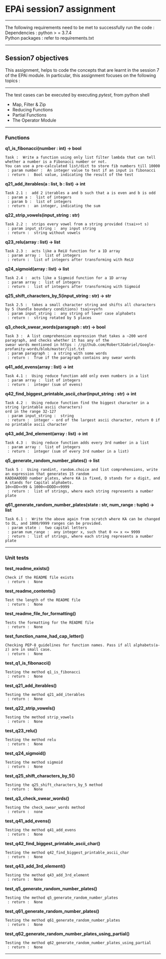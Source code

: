 # EPAi session7 assignment
---

The following requirements need to be met to successfully run the code : 
Dependencies  :   python > = 3.7.4 \
Python packages  :   refer to requirements.txt

---
## Session7 objectives
This assignment, helps to code the concepts that are learnt in the session 7 of the EPAi module. 
In particular, this assignment focuses on the following topics  : 

---

The test cases can be executed by executing _pytest_, from python shell
 - Map, Filter & Zip
 - Reducing Functions
 - Partial Functions
 - The Operator Module
 
---

### Functions



**q1_is_fibonacci(number :  int) -> bool**

    Task :  Write a function using only list filter lambda that can tell whether a number is a Fibonacci number or not.
    You can use a pre-calculated list/dict to store fib numbers till 10000
     : param number :  An integer value to test if an input is fibonacci
     : return :  Bool value, indicating the result of the test

**q21_add_iterables(a :  list, b :  list) -> int**

    Task 2.1 :  add 2 iterables a and b such that a is even and b is odd
     : param a :  list of integers
     : param b :  list of integers
     : return :  an integer, indicating the sum

**q22_strip_vowels(input_string :  str)**

    Task 2.2 :  strips every vowel from a string provided (tsai>>t s)
     : param input_string :  any input string
     : return :  string without vowels

**q23_relu(array :  list) -> list**

    Task 2.3 :  acts like a ReLU function for a 1D array
     : param array :  list of integers
     : return :  list of integers after transforming with ReLU

**q24_sigmoid(array :  list) -> list**

    Task 2.4 :  acts like a Sigmoid function for a 1D array
     : param array :  list of integers
     : return :  list of integers after transforming with Sigmoid

**q25_shift_characters_by_5(input_string :  str) -> str**

    Task 2.5 :  takes a small character string and shifts all characters by 5 (handle boundary conditions) tsai>>yxfn
     : param input_string :  any string of lower case alphabets
     : return :  string rotated by 5 places

**q3_check_swear_words(paragraph :  str) -> bool**

    Task 3 :  A list comprehension expression that takes a ~200 word paragraph, and checks whether it has any of the
    swear words mentioned in https : //github.com/RobertJGabriel/Google-profanity-words/blob/master/list.txt
     : param paragraph :  a string with some words
     : return :  True if the paragraph contains any swear words

**q41_add_evens(array :  list) -> int**

    Task 4.1 :  Using reduce function add only even numbers in a list
     : param array :  list of integers
     : return :  integer (sum of evens)

**q42_find_biggest_printable_ascii_char(input_string :  str) -> int**

    Task 4.2 :  Using reduce function find the biggest character in a string (printable ascii characters)
    ord in the range 32-127
     : param input_string :  string
     : return :  integer - ord of the largest ascii character, return 0 if no printable ascii character

**q43_add_3rd_element(array :  list) -> int**

    Task 4.3 :  Using reduce function adds every 3rd number in a list
     : param array :  list of integers
     : return :  integer (sum of every 3rd number in a list)

**q5_generate_random_number_plates() -> list**

    Task 5 :  Using randint, random.choice and list comprehensions, write an expression that generates 15 random
    KADDAADDDD number plates, where KA is fixed, D stands for a digit, and A stands for Capital alphabets.
    10<<DD<<99 & 1000<<DDDD<<9999
     : return :  list of strings, where each string represents a number plate

**q61_generate_random_number_plates(state :  str, num_range :  tuple) -> list**

    Task 6.1 :  Write the above again from scratch where KA can be changed to DL, and 1000/9999 ranges can be provided.
     : param state :  two capital letters
     : param num_range :  any integer x, such that 0 <= x <= 9999
     : return :  list of strings, where each string represents a number plate


---

### Unit tests

**test_readme_exists()**

    Check if the README file exists
     : return :  None

**test_readme_contents()**

    Test the length of the README file
     : return :  None

**test_readme_file_for_formatting()**

    Tests the formatting for the README file
     : return :  None

**test_function_name_had_cap_letter()**

    Checking PEP-8 guidelines for function names. Pass if all alphabets(a-z) are in small case.
     : return :  None

**test_q1_is_fibonacci()**

    Testing the method q1_is_fibonacci
     : return :  None

**test_q21_add_iterables()**

    Testing the method q21_add_iterables
     : return :  None

**test_q22_strip_vowels()**

    Testing the method strip_vowels
     : return :  None

**test_q23_relu()**

    Testing the method relu
     : return :  None

**test_q24_sigmoid()**

    Testing the method sigmoid
     : return :  None

**test_q25_shift_characters_by_5()**

    Testing the q25_shift_characters_by_5 method
     : return :  None

**test_q3_check_swear_words()**

    Testing the check_swear_words method
     : return :  none

**test_q41_add_evens()**

    Testing the method q41_add_evens
     : return :  None

**test_q42_find_biggest_printable_ascii_char()**

    Testing the method q42_find_biggest_printable_ascii_char
     : return :  None

**test_q43_add_3rd_element()**

    Testing the method q43_add_3rd_element
     : return :  None

**test_q5_generate_random_number_plates()**

    Testing the method q5_generate_random_number_plates
     : return :  None

**test_q61_generate_random_number_plates()**

    Testing the method q61_generate_random_number_plates
     : return :  None

**test_q62_generate_random_number_plates_using_partial()**

    Testing the method q62_generate_random_number_plates_using_partial
     : return :  None

---

#### 